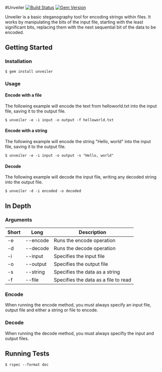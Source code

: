 #Unveiler
[![Build Status](https://travis-ci.org/nerdenough/unveiler.svg?branch=master)](https://travis-ci.org/nerdenough/unveiler)
[![Gem Version](https://badge.fury.io/rb/unveiler.svg)](https://badge.fury.io/rb/unveiler)

Unveiler is a basic steganography tool for encoding strings within files. It
works by manipulating the bits of the input file, starting with the least
significant bits, replacing them with the next sequential bit of the data to
be encoded.

## Getting Started
### Installation
```
$ gem install unveiler
```

### Usage
#### Encode with a file
The following example will encode the text from helloworld.txt into the input
file, saving it to the output file.
```
$ unveiler -e -i input -o output -f helloworld.txt
```

#### Encode with a string
The following example will encode the string "Hello, world" into the input
file, saving it to the output file.
```
$ unveiler -e -i input -o output -s "Hello, world"
```

#### Decode
The following example will decode the input file, writing any decoded string
into the output file.
```
$ unveiler -d -i encoded -o decoded
```

## In Depth
### Arguments
Short|Long|Description
---|---|---
-e|--encode|Runs the encode operation
-d|--decode|Runs the decode operation
-i|--input|Specifies the input file
-o|--output|Specifies the output file
-s|--string|Specifies the data as a string
-f|--file|Specifies the data as a file to read

### Encode
When running the encode method, you must always specify an input file, output
file and either a string or file to encode.

### Decode
When running the decode method, you must always specifiy the input and output
files.

## Running Tests
```
$ rspec --format doc
```

